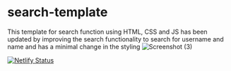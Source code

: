 # search-template
This template for search function using HTML, CSS and JS has been updated by improving the search functionality to search for username and name and has a minimal change in the styling
![Screenshot (3)](https://user-images.githubusercontent.com/103539335/176983762-1d732713-9677-412d-889a-dd20e8146f7c.png)


[![Netlify Status](https://api.netlify.com/api/v1/badges/2f211920-b40b-4d46-9e90-ee07b67d8852/deploy-status)](https://app.netlify.com/sites/genuine-snickerdoodle-971d67/deploys)

